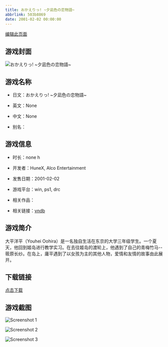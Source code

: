 ```yaml
---
title: おかえりっ! ~夕凪色の恋物語~
abbrlink: 503b8869
date: 2001-02-02 00:00:00
---
```

[编辑此页面](https://github.com/ACG-3/ADV3-source/blob/main/source/_posts/games/%E3%81%8A%E3%81%8B%E3%81%88%E3%82%8A%E3%81%A3%21%20~%E5%A4%95%E5%87%AA%E8%89%B2%E3%81%AE%E6%81%8B%E7%89%A9%E8%AA%9E~.md)

## 游戏封面

![おかえりっ! ~夕凪色の恋物語~](https://pan.timero.xyz/d/onedrive/img_lib_001/%E3%81%8A%E3%81%8B%E3%81%88%E3%82%8A%E3%81%A3!%20~%E5%A4%95%E5%87%AA%E8%89%B2%E3%81%AE%E6%81%8B%E7%89%A9%E8%AA%9E~_cover.avif)


## 游戏名称

- 日文：おかえりっ! ~夕凪色の恋物語~
- 英文：None
- 中文：None

- 别名：


## 游戏信息

- 时长：none h
- 开发者：HuneX, Alco Entertainment
- 发售日期：2001-02-02
- 游戏平台：win, ps1, drc
- 相关作品：

- 相关链接：[vndb](https://vndb.org/v12032)


## 游戏简介

大平洋平（Youhei Oohira）是一名独自生活在东京的大学三年级学生。一个夏天，他回到姬岛进行教学实习。在去往姬岛的渡轮上，他遇到了自己的青梅竹马--筱原长纱。在岛上，庸平遇到了以女孩为主的其他人物，爱情和友情的故事由此展开。




## 下载链接

[点击下载](https://pan.timero.xyz/onedrive/adv_lib_001/%E3%81%8A%E3%81%8B%E3%81%88%E3%82%8A%E3%81%A3%21%20~%E5%A4%95%E5%87%AA%E8%89%B2%E3%81%AE%E6%81%8B%E7%89%A9%E8%AA%9E~)


## 游戏截图


![Screenshot 1](https://pan.timero.xyz/d/onedrive/img_lib_001/%E3%81%8A%E3%81%8B%E3%81%88%E3%82%8A%E3%81%A3!%20~%E5%A4%95%E5%87%AA%E8%89%B2%E3%81%AE%E6%81%8B%E7%89%A9%E8%AA%9E~_Screenshot_1.avif)

![Screenshot 2](https://pan.timero.xyz/d/onedrive/img_lib_001/%E3%81%8A%E3%81%8B%E3%81%88%E3%82%8A%E3%81%A3!%20~%E5%A4%95%E5%87%AA%E8%89%B2%E3%81%AE%E6%81%8B%E7%89%A9%E8%AA%9E~_Screenshot_2.avif)

![Screenshot 3](https://pan.timero.xyz/d/onedrive/img_lib_001/%E3%81%8A%E3%81%8B%E3%81%88%E3%82%8A%E3%81%A3!%20~%E5%A4%95%E5%87%AA%E8%89%B2%E3%81%AE%E6%81%8B%E7%89%A9%E8%AA%9E~_Screenshot_3.avif)

